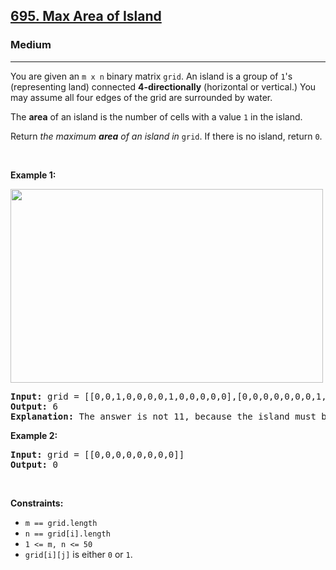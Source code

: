 <h2><a href="https://leetcode.com/problems/max-area-of-island/">695. Max Area of Island</a></h2><h3>Medium</h3><hr><div element-id="484"><p element-id="483">You are given an <code element-id="482">m x n</code> binary matrix <code element-id="481">grid</code>. An island is a group of <code element-id="480">1</code>'s (representing land) connected <strong element-id="479">4-directionally</strong> (horizontal or vertical.) You may assume all four edges of the grid are surrounded by water.</p>

<p element-id="478">The <strong element-id="477">area</strong> of an island is the number of cells with a value <code element-id="476">1</code> in the island.</p>

<p element-id="475">Return <em element-id="474">the maximum <strong element-id="473">area</strong> of an island in </em><code element-id="472">grid</code>. If there is no island, return <code element-id="471">0</code>.</p>

<p element-id="470">&nbsp;</p>
<p element-id="469"><strong class="example" element-id="468">Example 1:</strong></p>
<img alt="" src="https://assets.leetcode.com/uploads/2021/05/01/maxarea1-grid.jpg" style="width: 500px; height: 310px;" element-id="467">
<pre element-id="466"><strong element-id="465">Input:</strong> grid = [[0,0,1,0,0,0,0,1,0,0,0,0,0],[0,0,0,0,0,0,0,1,1,1,0,0,0],[0,1,1,0,1,0,0,0,0,0,0,0,0],[0,1,0,0,1,1,0,0,1,0,1,0,0],[0,1,0,0,1,1,0,0,1,1,1,0,0],[0,0,0,0,0,0,0,0,0,0,1,0,0],[0,0,0,0,0,0,0,1,1,1,0,0,0],[0,0,0,0,0,0,0,1,1,0,0,0,0]]
<strong element-id="464">Output:</strong> 6
<strong element-id="463">Explanation:</strong> The answer is not 11, because the island must be connected 4-directionally.
</pre>

<p element-id="462"><strong class="example" element-id="461">Example 2:</strong></p>

<pre element-id="460"><strong element-id="459">Input:</strong> grid = [[0,0,0,0,0,0,0,0]]
<strong element-id="458">Output:</strong> 0
</pre>

<p element-id="457">&nbsp;</p>
<p element-id="456"><strong element-id="455">Constraints:</strong></p>

<ul element-id="454">
	<li element-id="453"><code element-id="452">m == grid.length</code></li>
	<li element-id="451"><code element-id="450">n == grid[i].length</code></li>
	<li element-id="449"><code element-id="448">1 &lt;= m, n &lt;= 50</code></li>
	<li element-id="447"><code element-id="446">grid[i][j]</code> is either <code element-id="445">0</code> or <code element-id="444">1</code>.</li>
</ul>
</div>